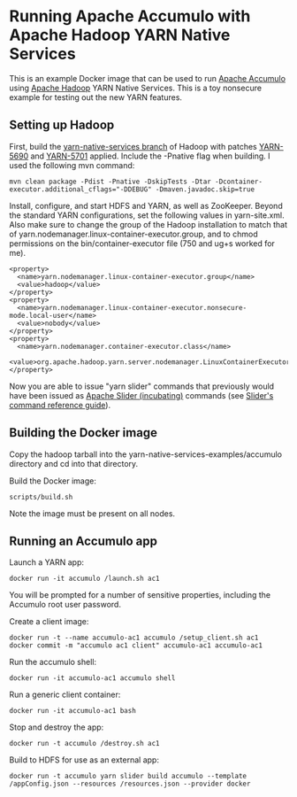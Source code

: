 # Running Apache Accumulo with Apache Hadoop YARN Native Services

This is an example Docker image that can be used to run [Apache Accumulo](http://accumulo.apache.org) using [Apache Hadoop](http://hadoop.apache.org) YARN Native Services.
This is a toy nonsecure example for testing out the new YARN features.

## Setting up Hadoop

First, build the [yarn-native-services branch](https://github.com/apache/hadoop/tree/yarn-native-services) of Hadoop with patches [YARN-5690](https://issues.apache.org/jira/browse/YARN-5690) and [YARN-5701](https://issues.apache.org/jira/browse/YARN-5701) applied.
Include the -Pnative flag when building.
I used the following mvn command:
```
mvn clean package -Pdist -Pnative -DskipTests -Dtar -Dcontainer-executor.additional_cflags="-DDEBUG" -Dmaven.javadoc.skip=true
```

Install, configure, and start HDFS and YARN, as well as ZooKeeper.
Beyond the standard YARN configurations, set the following values in yarn-site.xml.
Also make sure to change the group of the Hadoop installation to match that of yarn.nodemanager.linux-container-executor.group, and to chmod permissions on the bin/container-executor file (750 and ug+s worked for me).
```
<property>
  <name>yarn.nodemanager.linux-container-executor.group</name>
  <value>hadoop</value>
</property>
<property>
  <name>yarn.nodemanager.linux-container-executor.nonsecure-mode.local-user</name>
  <value>nobody</value>
</property>
<property>
  <name>yarn.nodemanager.container-executor.class</name>
  <value>org.apache.hadoop.yarn.server.nodemanager.LinuxContainerExecutor</value>
</property>
```

Now you are able to issue "yarn slider" commands that previously would have been issued as [Apache Slider (incubating)](https://slider.incubator.apache.org) commands (see [Slider's command reference guide](http://slider.incubator.apache.org/docs/manpage.html)).

## Building the Docker image

Copy the hadoop tarball into the yarn-native-services-examples/accumulo directory and cd into that directory.

Build the Docker image:
```
scripts/build.sh
```

Note the image must be present on all nodes.

## Running an Accumulo app

Launch a YARN app:
```
docker run -it accumulo /launch.sh ac1
```

You will be prompted for a number of sensitive properties, including the Accumulo root user password.

Create a client image:
```
docker run -t --name accumulo-ac1 accumulo /setup_client.sh ac1
docker commit -m "accumulo ac1 client" accumulo-ac1 accumulo-ac1
```

Run the accumulo shell:
```
docker run -it accumulo-ac1 accumulo shell
```

Run a generic client container:
```
docker run -it accumulo-ac1 bash
```

Stop and destroy the app:
```
docker run -t accumulo /destroy.sh ac1
```

Build to HDFS for use as an external app:
```
docker run -t accumulo yarn slider build accumulo --template /appConfig.json --resources /resources.json --provider docker
```
